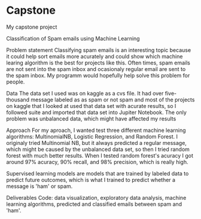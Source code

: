 # Capstone
My capstone project

Classification of Spam emails using Machine Learning

Problem statement
Classifying spam emails is an interesting topic because it could help sort emails more acurately and could show which machine learing algorithm is the best for projects like this. Often times, spam emails are not sent into the spam inbox and ocasionaly regular email are sent to the spam inbox. My programm would hopefully help solve this problem for people.

Data
The data set I used was on kaggle as a cvs file. It had over five-thousand message labeled as as spam or not spam and most of the projects on kaggle that I looked at used that data set with acurate results, so I followed suite and imported that data set into Jupiter Notebook. The only problem was unbalanced data, which might have affected my results

Approach
For my aproach, I wanted test three different machine learning algorithms: MultinomialNB, Logistic Regression, and Random Forest. I originaly tried Multinomial NB, but it always predicted a regular message, which might be caused by the unbalanced data set, so then I tried random forest with much better results. When I tested random forest's acuracy I got around 97% acuracy, 90% recall, and 98% precision, which is really high.

Supervised learning models are models that are trained by labeled data to predict future outcomes, which is what I trained to predict whether a message is 'ham' or spam.

Deliverables
Code: data visualization, exploratory data analysis, machine learning algorithms, predicted and classified emails between spam and 'ham'.
